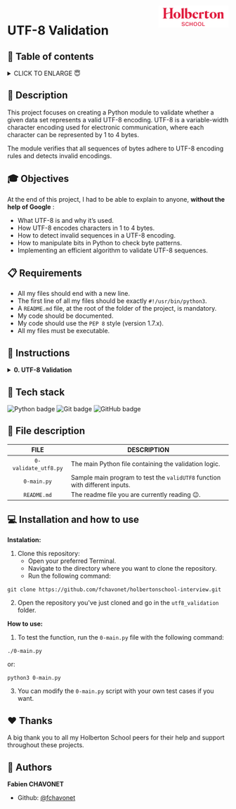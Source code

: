 <img  height="50px" align="right" src="https://raw.githubusercontent.com/fchavonet/fchavonet/main/resources/images/logo-holberton_school.png" alt="Holberton School logo">

# UTF-8 Validation

## 🔖 Table of contents

<details>
        <summary>
            CLICK TO ENLARGE 😇
        </summary>
        📄 <a href="#description">Description</a>
        <br>
        🎓 <a href="#objectives">Objectives</a>
        <br>
        📋 <a href="#requirements">Requirements</a>
        <br>
        📝 <a href="#instructions">Instructions</a>
        <br>
        🔨 <a href="#tech-stack">Tech stack</a>
        <br>
        📂 <a href="#files-description">Files description</a>
        <br>
        💻 <a href="#installation_and_how_to_use">Installation and how to use</a>
        <br>
        ♥️ <a href="#thanks">Thanks</a>
        <br>
        👷 <a href="#authors">Authors</a>
</details>

## 📄 <span id="description">Description</span>

This project focuses on creating a Python module to validate whether a given data set represents a valid UTF-8 encoding. UTF-8 is a variable-width character encoding used for electronic communication, where each character can be represented by 1 to 4 bytes.

The module verifies that all sequences of bytes adhere to UTF-8 encoding rules and detects invalid encodings.

## 🎓 <span id="objectives">Objectives</span>

At the end of this project, I had to be able to explain to anyone, **without the help of Google** :

- What UTF-8 is and why it’s used.
- How UTF-8 encodes characters in 1 to 4 bytes.
- How to detect invalid sequences in a UTF-8 encoding.
- How to manipulate bits in Python to check byte patterns.
- Implementing an efficient algorithm to validate UTF-8 sequences.

## 📋 <span id="requirements">Requirements</span>

- All my files should end with a new line.
- The first line of all my files should be exactly `#!/usr/bin/python3`.
- A `README.md` file, at the root of the folder of the project, is mandatory.
- My code should be documented.
- My code should use the `PEP 8` style (version 1.7.x).
- All my files must be executable.

## 📝 <span id="instructions">Instructions</span>

<details>
    <summary>
        <b>0. UTF-8 Validation</b>
    </summary>
    <br>

Write a method that determines if a given data set represents a valid UTF-8 encoding.

- Prototype: `def validUTF8(data)`.
- Return: `True` if data is a valid UTF-8 encoding, else return `False`.
- A character in UTF-8 can be 1 to 4 bytes long.
- The data set can contain multiple characters.
- The data will be represented by a list of integers.
- Each integer represents 1 byte of data, therefore you only need to handle the 8 least significant bits of each integer.

```
carrie@ubuntu:~/utf8_validation$ cat 0-main.py
#!/usr/bin/python3
"""
Main file for testing
"""

validUTF8 = __import__('0-validate_utf8').validUTF8

data = [65]
print(validUTF8(data))

data = [80, 121, 116, 104, 111, 110, 32, 105, 115, 32, 99, 111, 111, 108, 33]
print(validUTF8(data))

data = [229, 65, 127, 256]
print(validUTF8(data))

carrie@ubuntu:~/utf8_validation$
```

```
carrie@ubuntu:~/utf8_validation$ ./0-main.py
True
True
False
carrie@ubuntu:~/utf8_validation$
```

#
**Repo:**
- GitHub repository: `holbertonschool-interview`.
- Directory: `utf8_validation`.
- File: `0-validate_utf8.py`.
<hr>
</details>

## 🔨 <span id="tech-stack">Tech stack</span>

<p align="left">
    <img src="https://img.shields.io/badge/PYTHON-3776ab?logo=python&logoColor=white&style=for-the-badge" alt="Python badge">
    <img src="https://img.shields.io/badge/GIT-f05032?logo=git&logoColor=white&style=for-the-badge" alt="Git badge">
    <img src="https://img.shields.io/badge/GITHUB-181717?logo=github&logoColor=white&style=for-the-badge" alt="GitHub badge">
</p>

## 📂 <span id="files-description">File description</span>

| **FILE**             | **DESCRIPTION**                                                             |
| :------------------: | --------------------------------------------------------------------------- |
| `0-validate_utf8.py` | The main Python file containing the validation logic.                       | 
| `0-main.py`          | Sample main program to test the `validUTF8` function with different inputs. |
| `README.md`          | The readme file you are currently reading 😉.                               |

## 💻 <span id="installation_and_how_to_use">Installation and how to use</span>

**Instalation:**

1. Clone this repository:
    - Open your preferred Terminal.
    - Navigate to the directory where you want to clone the repository.
    - Run the following command:

```
git clone https://github.com/fchavonet/holbertonschool-interview.git
```

2. Open the repository you've just cloned  and go in the `utf8_validation` folder.

**How to use:**

1. To test the function, run the `0-main.py` file with the following command:

```
./0-main.py
```

or:

```
python3 0-main.py
```

3. You can modify the `0-main.py` script with your own test cases if you want.

## ♥️ <span id="thanks">Thanks</span>

A big thank you to all my Holberton School peers for their help and support throughout these projects.

## 👷 <span id="authors">Authors</span>

**Fabien CHAVONET**
- Github: [@fchavonet](https://github.com/fchavonet)
